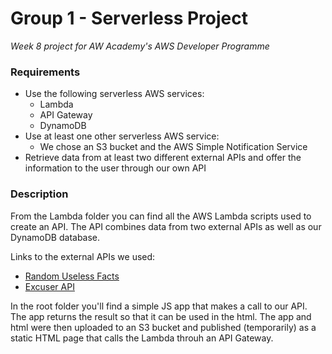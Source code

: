 # Group 1 - Serverless Project
*Week 8 project for AW Academy's AWS Developer Programme*

### Requirements

* Use the following serverless AWS services:
  * Lambda
  * API Gateway
  * DynamoDB
* Use at least one other serverless AWS service:
  * We chose an S3 bucket and the AWS Simple Notification Service
* Retrieve data from at least two different external APIs and offer the information to the user through our own API

### Description

From the Lambda folder you can find all the AWS Lambda scripts used to create an API.
The API combines data from two external APIs as well as our DynamoDB database.

Links to the external APIs we used:
* [Random Useless Facts](https://uselessfacts.jsph.pl/)
* [Excuser API](https://excuser.herokuapp.com/)

In the root folder you'll find a simple JS app that makes a call to our API. The app returns the result so that it can be used in the html. The app and html were then uploaded to an S3 bucket and published (temporarily) as a static HTML page that calls the Lambda throuh an API Gateway.
